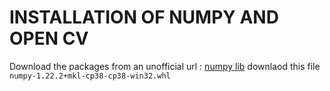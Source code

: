 # INSTALLATION OF NUMPY AND OPEN CV
Download the packages from an unofficial url : [numpy lib](http://www.lfd.uci.edu/~gohlke/pythonlibs/#numpy)
downlaod this file `numpy‑1.22.2+mkl‑cp38‑cp38‑win32.whl`

